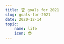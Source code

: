 ```yaml
---
title: 🏆 goals for 2021
slug: goals-for-2021
date: 2020-12-14
topic:
    name: life
    icon: 😎
---
```

